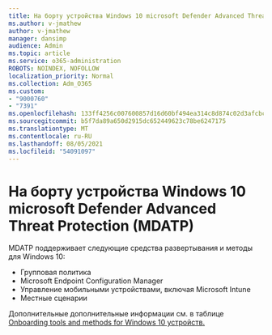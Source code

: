 ```yaml
---
title: На борту устройства Windows 10 microsoft Defender Advanced Threat Protection (MDATP)
ms.author: v-jmathew
author: v-jmathew
manager: dansimp
audience: Admin
ms.topic: article
ms.service: o365-administration
ROBOTS: NOINDEX, NOFOLLOW
localization_priority: Normal
ms.collection: Adm_O365
ms.custom:
- "9000760"
- "7391"
ms.openlocfilehash: 133ff4256c007600857d16d60bf494ea314c8d874c02d3afcbc3ff1a29b9c802
ms.sourcegitcommit: b5f7da89a650d2915dc652449623c78be6247175
ms.translationtype: MT
ms.contentlocale: ru-RU
ms.lasthandoff: 08/05/2021
ms.locfileid: "54091097"
---
```

# <a name="onboard-a-windows-10-device-to-microsoft-defender-advanced-threat-protection-mdatp"></a>На борту устройства Windows 10 microsoft Defender Advanced Threat Protection (MDATP)

MDATP поддерживает следующие средства развертывания и методы для Windows 10:

- Групповая политика
- Microsoft Endpoint Configuration Manager
- Управление мобильными устройствами, включая Microsoft Intune
- Местные сценарии

Дополнительные дополнительные информации см. в таблице [Onboarding tools and methods for Windows 10 устройств.](https://go.microsoft.com/fwlink/?linkid=2143460)

